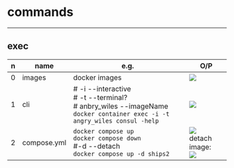 # commands

---

## exec
|n|name|e.g.|O/P|
|-|----|----|---|
|0|images|docker images|[<img src="https://i.imgur.com/rvJwd1H.png">](https://i.imgur.com/rvJwd1H.png)|
|1|cli |# -i --interactive<br/> # -t --terminal?<br/> # anbry_wiles --imageName<br/>`docker container exec -i -t angry_wiles consul -help`|[<img src="https://i.imgur.com/RiMUEej.png">](https://i.imgur.com/RiMUEej.png)|
|2|compose.yml|`docker compose up`<br/>`docker compose down`<br/>#-d --detach <imageName> <br/>`docker compose up -d ships2`|[<img src="https://i.imgur.com/CUMAjk2.png">](https://i.imgur.com/CUMAjk2.png)<br/>detach image:<br/> [<img src="https://i.imgur.com/u5PVkHK.png">](https://i.imgur.com/u5PVkHK.png)|
